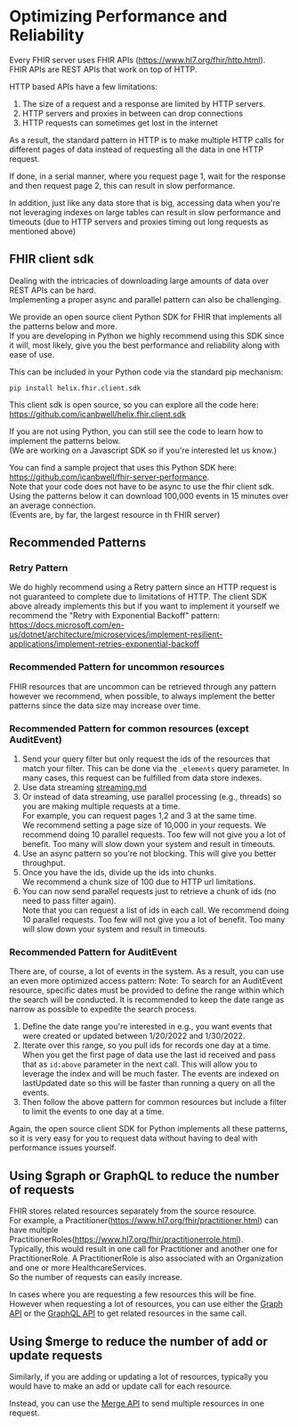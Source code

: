 # Optimizing Performance and Reliability

Every FHIR server uses FHIR APIs (https://www.hl7.org/fhir/http.html).  
FHIR APIs are REST APIs that work on top of HTTP.

HTTP based APIs have a few limitations:

1. The size of a request and a response are limited by HTTP servers.
2. HTTP servers and proxies in between can drop connections
3. HTTP requests can sometimes get lost in the internet

As a result, the standard pattern in HTTP is to make multiple HTTP calls for different pages of data
instead of requesting all the data in one HTTP request.

If done, in a serial manner, where you request page 1, wait for the response and
then request page 2, this can result in slow performance.

In addition, just like any data store that is big, accessing data when you're not leveraging
indexes on large tables can result in slow performance and timeouts
(due to HTTP servers and proxies timing out long requests as mentioned above)

## FHIR client sdk

Dealing with the intricacies of downloading large amounts of data over REST APIs can be hard.  
Implementing a proper async and parallel pattern can also be challenging.

We provide an open source client Python SDK for FHIR that implements all the patterns below and more.  
If you are developing in Python we highly recommend using this SDK since it will, most likely, give you the best
performance and reliability along with ease of use.

This can be included in your Python code via the standard pip mechanism:

`pip install helix.fhir.client.sdk`

This client sdk is open source, so you can explore all the code here: https://github.com/icanbwell/helix.fhir.client.sdk

If you are not using Python, you can still see the code to learn how to implement the patterns below.  
(We are working on a Javascript SDK so if you're interested let us know.)

You can find a sample project that uses this Python SDK here:
https://github.com/icanbwell/fhir-server-performance.  
Note that your code does not have to be async to use the fhir client sdk.
Using the patterns below it can download 100,000 events in 15 minutes over an average connection.  
(Events are, by far, the largest resource in th FHIR server)

## Recommended Patterns

### Retry Pattern

We do highly recommend using a Retry pattern since an HTTP request is not guaranteed to complete due to
limitations of HTTP.
The client SDK above already implements this but if you want to implement it yourself we recommend
the "Retry with Exponential Backoff" pattern:
https://docs.microsoft.com/en-us/dotnet/architecture/microservices/implement-resilient-applications/implement-retries-exponential-backoff

### Recommended Pattern for uncommon resources

FHIR resources that are uncommon can be retrieved through any pattern however we recommend,
when possible, to always implement the better patterns since the data size may increase over time.

### Recommended Pattern for common resources (except AuditEvent)

1. Send your query filter but only request the ids of the resources that match your filter.
   This can be done via the `_elements` query parameter.
   In many cases, this request can be fulfilled from data store indexes.
2. Use data streaming [streaming.md](streaming.md)
3. Or instead of data streaming, use parallel processing (e.g., threads) so you are making multiple requests at a time.  
   For example, you can request pages 1,2 and 3 at the same time.  
   We recommend setting a page size of 10,000 in your requests.
   We recommend doing 10 parallel requests. Too few will not give you a lot of benefit. Too many will slow down your system and result in timeouts.
4. Use an async pattern so you're not blocking. This will give you better throughput.
5. Once you have the ids, divide up the ids into chunks.  
   We recommend a chunk size of 100 due to HTTP url limitations.
6. You can now send parallel requests just to retrieve a chunk of ids (no need to pass filter again).  
   Note that you can request a list of ids in each call.
   We recommend doing 10 parallel requests. Too few will not give you a lot of benefit. Too many will slow down your system and result in timeouts.

### Recommended Pattern for AuditEvent

There are, of course, a lot of events in the system. As a result, you can use an even more optimized access pattern:
Note: To search for an AuditEvent resource, specific dates must be provided to define the range within which the search will be conducted. It is recommended to keep the date range as narrow as possible to expedite the search process.  

1. Define the date range you're interested in e.g., you want events that were created or updated between 1/20/2022 and 1/30/2022.
2. Iterate over this range, so you pull ids for records one day at a time. When you get the first page of data use the last id received and pass that as `id:above` parameter in the next call. This will allow you to leverage the index and will be much faster.
   The events are indexed on lastUpdated date so this will be faster than running a query on all the events.
3. Then follow the above pattern for common resources but include a filter to limit the events to one day at a time.

Again, the open source client SDK for Python implements all these patterns,
so it is very easy for you to request data without having to deal with performance issues yourself.

## Using $graph or GraphQL to reduce the number of requests

FHIR stores related resources separately from the source resource.  
For example, a Practitioner(https://www.hl7.org/fhir/practitioner.html) can have multiple
PractitionerRoles(https://www.hl7.org/fhir/practitionerrole.html).  
Typically, this would result in one call for Practitioner and another one for PractitionerRole.
A PractitionerRole is also associated with an Organization and one or more HealthcareServices.  
So the number of requests can easily increase.

In cases where you are requesting a few resources this will be fine.  
However when requesting a lot of resources, you can use either the [Graph API](graph.md)
or the [GraphQL API](graphql.md) to get related resources in the same call.

## Using $merge to reduce the number of add or update requests

Similarly, if you are adding or updating a lot of resources, typically you would have to make an add or update call for each resource.

Instead, you can use the [Merge API](merge.md) to send multiple resources in one request.
